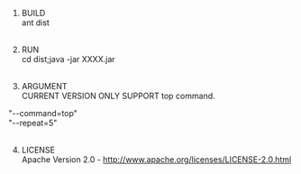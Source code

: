 1. BUILD<BR>
ant dist<BR><BR>

2. RUN<BR>
cd dist;java -jar XXXX.jar<BR><BR>

3. ARGUMENT<BR>
CURRENT VERSION ONLY SUPPORT top command.<BR>

"--command=top"<BR>
"--repeat=5"<BR><BR>

4. LICENSE<BR>
Apache Version 2.0 - http://www.apache.org/licenses/LICENSE-2.0.html<BR>

